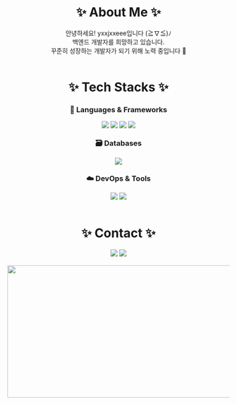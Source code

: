 <h1 align="center">✨ About Me ✨</h1>
<div align="center">
안녕하세요! yxxjxxeee입니다 (≧∇≦)ﾉ<br>
백엔드 개발자를 희망하고 있습니다.<br>
꾸준히 성장하는 개발자가 되기 위해 노력 중입니다 💪
</div>

<br>

<h1 align="center">✨ Tech Stacks ✨</h1>

<h3 align="center">🚀 Languages & Frameworks</h3>
<div align="center">
  <img src="https://img.shields.io/badge/Java-007396?style=for-the-badge&logo=java&logoColor=white" >
  <img src="https://img.shields.io/badge/Spring_Boot-6DB33F?style=for-the-badge&logo=springboot&logoColor=white">
  <img src="https://img.shields.io/badge/JavaScript-F7DF1E?style=for-the-badge&logo=javascript&logoColor=black">
  <img src="https://img.shields.io/badge/Node.js-339933?style=for-the-badge&logo=node.js&logoColor=white">
</div>

<h3 align="center" style="margin-top: 20px;">🗃️ Databases</h3>
<div align="center">
  <img src="https://img.shields.io/badge/MySQL-4479A1?style=for-the-badge&logo=mysql&logoColor=white">
</div>

<h3 align="center" style="margin-top: 20px;">☁️ DevOps & Tools</h3>
<div align="center">
  <img src="https://img.shields.io/badge/Git-F05032?style=for-the-badge&logo=git&logoColor=white">
  <img src="https://img.shields.io/badge/GitHub-181717?style=for-the-badge&logo=github&logoColor=white">
</div>

<br>

<h1 align="center">✨ Contact ✨</h1>
<div align="center">
  <a href="https://yje44428.tistory.com" style="text-decoration: none; outline: none;">
    <img src="https://img.shields.io/badge/tistory-FF5722?style=for-the-badge&logo=tistory&logoColor=ffffff">
  </a>
  <a href="mailto:c0d1ngyje@gmail.com" style="text-decoration: none; outline: none;">
    <img src="https://img.shields.io/badge/c0d1ngyje@gmail.com-D14836?style=for-the-badge&logo=gmail&logoColor=white">
  </a>
</div>

<br>

<div align="center">
  <a href="https://www.gitanimals.org/en_US?utm_medium=image&utm_source=yxxjxxeee&utm_content=farm" target="_blank" style="text-decoration: none; outline: none;">
    <img src="https://render.gitanimals.org/farms/yxxjxxeee" width="600" height="300" />
  </a>
</div>
